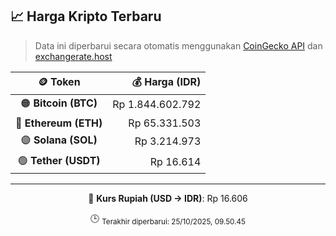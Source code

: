 

<!-- HARGA_KRIPTO -->
## 📈 Harga Kripto Terbaru

> Data ini diperbarui secara otomatis menggunakan [CoinGecko API](https://www.coingecko.com/) dan [exchangerate.host](https://exchangerate.host/)

<div align="center">

| 🪙 Token | 💰 Harga (IDR) |
|:------:|---------------:|
| 🟠 **Bitcoin (BTC)**   | Rp 1.844.602.792 |
| 🔵 **Ethereum (ETH)**  | Rp 65.331.503 |
| 🟣 **Solana (SOL)**    | Rp 3.214.973 |
| 🟢 **Tether (USDT)**   | Rp 16.614 |

---

💱 **Kurs Rupiah (USD → IDR)**: Rp 16.606

🕒 <sub>Terakhir diperbarui: 25/10/2025, 09.50.45</sub>

</div>
<!-- /HARGA_KRIPTO -->